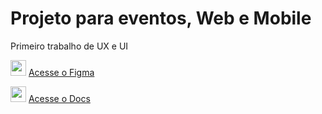 # Projeto para eventos, Web e Mobile

Primeiro trabalho de UX e UI

<img src="https://cdn.jsdelivr.net/gh/devicons/devicon@latest/icons/figma/figma-original.svg" width="25" /> <a href="https://www.figma.com/file/vKtACi2c14X4TPgM8qk2lK/Aulinha-do-Figma?type=design&node-id=0%3A1&mode=design&t=4E1xNlKyst7N4CNi-1"> Acesse o Figma<a/>

<img src="https://cdn.jsdelivr.net/gh/devicons/devicon@latest/icons/chrome/chrome-original.svg" width="25" /> <a href="https://docs.google.com/document/d/1u0rWRa7KvZ6I29i_XxxvcCiYj4S8nk5wSyEAtoj2b_U/edit?usp=sharing"> Acesse o Docs<a/>
